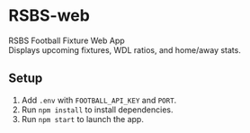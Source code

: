 # RSBS-web

RSBS Football Fixture Web App  
Displays upcoming fixtures, WDL ratios, and home/away stats.  

## Setup

1. Add `.env` with `FOOTBALL_API_KEY` and `PORT`.
2. Run `npm install` to install dependencies.
3. Run `npm start` to launch the app.
